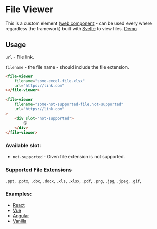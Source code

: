 # File Viewer

This is a custom element ([web component](https://developer.mozilla.org/en-US/docs/Web/Web_Components) - can be used every where regardless the framework) built with [Svelte](https://svelte.dev/) to view files. [Demo](https://avipunes.github.io/file-viewer/)

## Usage

`url` - File link.

`filename` - the file name - should include the file extension.

```html
<file-viewer
    filename="some-excel-file.xlsx"
    url="https://link.com"
></file-viewer>
```

```html
<file-viewer
    filename="some-not-supported-file.not-supported"
    url="https://link.com"
>
    <div slot="not-supported">
        😕
    </div>
</file-viewer>
```

### Available slot:

-   `not-supported` - Given file extension is not supported.

### Supported File Extensions

`.ppt`, `.pptx`, `.doc`, `.docx`, `.xls`, `.xlsx`, `.pdf`,
`.png`, `.jpg`, `.jpeg`, `.gif`,

### Examples:

-   [React](https://codesandbox.io/s/tender-platform-rlxs1)
-   [Vue](https://codesandbox.io/s/tender-platform-rlxs1)
-   [Angular](https://codesandbox.io/s/dreamy-goldstine-e9pso)
-   [Vanilla](https://codesandbox.io/s/vigorous-moon-ghy8w)
